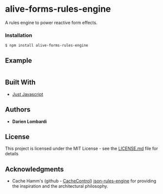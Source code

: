 # alive-forms-rules-engine

A rules engine to power reactive form effects.

### Installation

```
$ npm install alive-forms-rules-engine
```

## Example

```

```

## Built With

* [Just Javascript](http://vanilla-js.com/)

## Authors

* **Darien Lombardi** 

## License

This project is licensed under the MIT License - see the [LICENSE.md](LICENSE.md) file for details

## Acknowledgments

* Cache Hamm's (github - [CacheControl](https://github.com/CacheControl)) [json-rules-engine](https://github.com/CacheControl/json-rules-engine) for providing the inspiration and the architectural philosophy.  